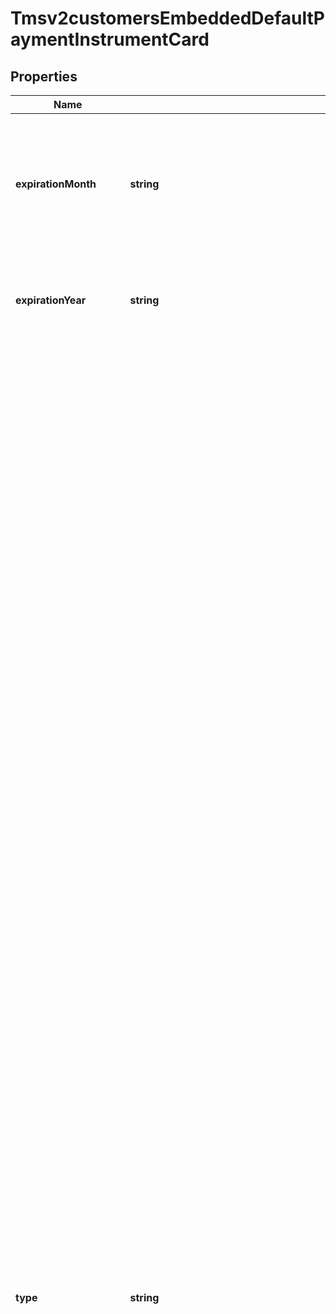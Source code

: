 # Tmsv2customersEmbeddedDefaultPaymentInstrumentCard

## Properties
Name | Type | Description | Notes
------------ | ------------- | ------------- | -------------
**expirationMonth** | **string** | Two-digit month in which the payment card expires.  Format: &#x60;MM&#x60;.  Valid values: &#x60;01&#x60; through &#x60;12&#x60;. | [optional] 
**expirationYear** | **string** | Four-digit year in which the credit card expires.  Format: &#x60;YYYY&#x60;. | [optional] 
**type** | **string** | Value that indicates the card type. Valid v2 : v1 - description values:   * 001 : visa   * 002 : mastercard - Eurocard—European regional brand of Mastercard   * 003 : american express   * 004 : discover   * 005 : diners club   * 006 : carte blanche   * 007 : jcb   * 008 : optima   * 011 : twinpay credit   * 012 : twinpay debit   * 013 : walmart   * 014 : enRoute   * 015 : lowes consumer   * 016 : home depot consumer   * 017 : mbna   * 018 : dicks sportswear   * 019 : casual corner   * 020 : sears   * 021 : jal   * 023 : disney   * 024 : maestro uk domestic   * 025 : sams club consumer   * 026 : sams club business   * 028 : bill me later   * 029 : bebe   * 030 : restoration hardware   * 031 : delta online — use this value only for Ingenico ePayments. For other processors, use 001 for all Visa card types.   * 032 : solo   * 033 : visa electron   * 034 : dankort   * 035 : laser   * 036 : carte bleue — formerly Cartes Bancaires   * 037 : carta si   * 038 : pinless debit   * 039 : encoded account   * 040 : uatp   * 041 : household   * 042 : maestro international   * 043 : ge money uk   * 044 : korean cards   * 045 : style   * 046 : jcrew   * 047 : payease china processing ewallet   * 048 : payease china processing bank transfer   * 049 : meijer private label   * 050 : hipercard — supported only by the Comercio Latino processor.   * 051 : aura — supported only by the Comercio Latino processor.   * 052 : redecard   * 054 : elo — supported only by the Comercio Latino processor.   * 055 : capital one private label   * 056 : synchrony private label   * 057 : costco private label   * 060 : mada   * 062 : china union pay   * 063 : falabella private label | [optional] 
**issueNumber** | **string** | Number of times a Maestro (UK Domestic) card has been issued to the account holder. The card might or might not have an issue number. The number can consist of one or two digits, and the first digit might be a zero. When you include this value in your request, include exactly what is printed on the card. A value of 2 is different than a value of 02. Do not include the field, even with a blank value, if the card is not a Maestro (UK Domestic) card.  **Note** The issue number is not required for Maestro (UK Domestic) transactions. | [optional] 
**startMonth** | **string** | Month of the start of the Maestro (UK Domestic) card validity period. Do not include the field, even with a blank value, if the card is not a Maestro (UK Domestic) card. &#x60;Format: MM&#x60;. Valid values: 01 through 12.  **Note** The start date is not required for Maestro (UK Domestic) transactions. | [optional] 
**startYear** | **string** | Year of the start of the Maestro (UK Domestic) card validity period. Do not include the field, even with a blank value, if the card is not a Maestro (UK Domestic) card. &#x60;Format: YYYY&#x60;.  **Note** The start date is not required for Maestro (UK Domestic) transactions. | [optional] 
**useAs** | **string** | &#39;Payment Instrument was created / updated as part of a pinless debit transaction.&#39; | [optional] 
**tokenizedInformation** | [**\CyberSource\Model\Tmsv2customersEmbeddedDefaultPaymentInstrumentCardTokenizedInformation**](Tmsv2customersEmbeddedDefaultPaymentInstrumentCardTokenizedInformation.md) |  | [optional] 

[[Back to Model list]](../README.md#documentation-for-models) [[Back to API list]](../README.md#documentation-for-api-endpoints) [[Back to README]](../README.md)


